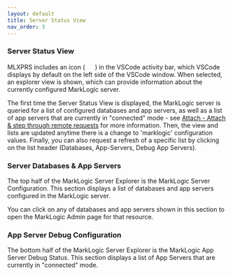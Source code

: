```yaml
---
layout: default
title: Server Status View
nav_order: 3
---
```



### Server Status View

MLXPRS includes an icon ( 
<img src="/assets/Progress_PrimarySymbol.svg" width="15" height="15" style="filter: grayscale(1);"/>
 ) in the VSCode activity bar, which VSCode displays by default on the left side of the
VSCode window. When selected, an explorer view is shown, which can provide information
about the currently configured MarkLogic server. 

The first time the Server Status View is displayed, the MarkLogic server is queried for
a list of configured databases and app servers, as well as a list of app servers that
are currently in "connected" mode - see
[Attach - Attach & step through remote requests](remoteRequests.md) for more
information. Then, the view and lists are updated anytime there is a change to
'marklogic' configuration values. Finally, you can also request a refresh of a specific
list by clicking on the list header (Databases, App-Servers, Debug App Servers).


### Server Databases & App Servers

The top half of the MarkLogic Server Explorer is the MarkLogic Server Configuration.
This section displays a list of databases and app servers configured in the MarkLogic
server.

You can click on any of databases and app servers shown in this section to open the
MarkLogic Admin page for that resource.


### App Server Debug Configuration

The bottom half of the MarkLogic Server Explorer is the MarkLogic App Server Debug
Status. This section displays a list of App Servers that are currently in "connected"
mode.